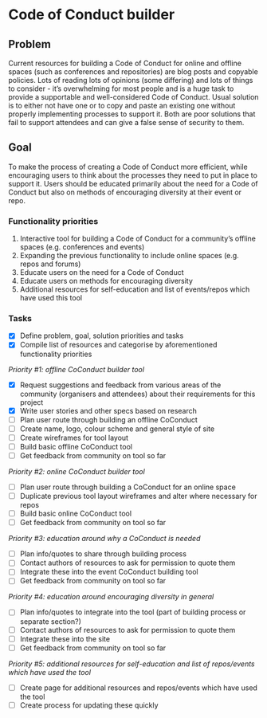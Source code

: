 # Code of Conduct builder

## Problem
Current resources for building a Code of Conduct for online and offline spaces (such as conferences and repositories) are blog posts and copyable policies. Lots of reading lots of opinions (some differing) and lots of things to consider - it’s overwhelming for most people and is a huge task to provide a supportable and well-considered Code of Conduct. Usual solution is to either not have one or to copy and paste an existing one without properly implementing processes to support it. Both are poor solutions that fail to support attendees and can give a false sense of security to them.

## Goal
To make the process of creating a Code of Conduct more efficient, while encouraging users to think about the processes they need to put in place to support it. Users should be educated primarily about the need for a Code of Conduct but also on methods of encouraging diversity at their event or repo.

### Functionality priorities
1. Interactive tool for building a Code of Conduct for a community’s offline spaces (e.g. conferences and events)
2. Expanding the previous functionality to include online spaces (e.g. repos and forums)
2. Educate users on the need for a Code of Conduct
3. Educate users on methods for encouraging diversity
4. Additional resources for self-education and list of events/repos which have used this tool

### Tasks
- [x] Define problem, goal, solution priorities and tasks
- [x] Compile list of resources and categorise by aforementioned functionality priorities

*Priority #1: offline CoConduct builder tool*
- [x] Request suggestions and feedback from various areas of the community (organisers and attendees) about their requirements for this project
- [x] Write user stories and other specs based on research
- [ ] Plan user route through building an offline CoConduct
- [ ] Create name, logo, colour scheme and general style of site
- [ ] Create wireframes for tool layout
- [ ] Build basic offline CoConduct tool
- [ ] Get feedback from community on tool so far

*Priority #2: online CoConduct builder tool*
- [ ] Plan user route through building a CoConduct for an online space
- [ ] Duplicate previous tool layout wireframes and alter where necessary for repos
- [ ] Build basic online CoConduct tool
- [ ] Get feedback from community on tool so far

*Priority #3: education around why a CoConduct is needed*
- [ ] Plan info/quotes to share through building process
- [ ] Contact authors of resources to ask for permission to quote them
- [ ] Integrate these into the event CoConduct building tool
- [ ] Get feedback from community on tool so far

*Priority #4: education around encouraging diversity in general*
- [ ] Plan info/quotes to integrate into the tool (part of building process or separate section?)
- [ ] Contact authors of resources to ask for permission to quote them
- [ ] Integrate these into the site
- [ ] Get feedback from community on tool so far

*Priority #5: additional resources for self-education and list of repos/events which have used the tool*
- [ ] Create page for additional resources and repos/events which have used the tool
- [ ] Create process for updating these quickly
